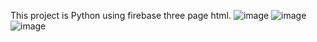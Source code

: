 This project is Python using firebase three page html.
![image](https://github.com/user-attachments/assets/605f7334-d8fc-44fb-a009-cd8cc35f1ff4)
![image](https://github.com/user-attachments/assets/996d4095-d8b3-4128-bf85-d1ce3c35a3dc)
![image](https://github.com/user-attachments/assets/38727c05-8a61-4e20-bd41-d028e94ac6bf)
